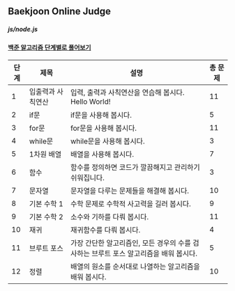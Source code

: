 ## Baekjoon Online Judge

##### js/node.js
#### [백준 알고리즘 단계별로 풀어보기](https://www.acmicpc.net/step)

|단계|제목|설명|총 문제|
|---|---|---|---|
|1|입출력과 사칙연산|입력, 출력과 사칙연산을 연습해 봅시다. Hello World!|11|
|2|if문|if문을 사용해 봅시다.|5|
|3|for문|for문을 사용해 봅시다.|11|
|4|while문|while문을 사용해 봅시다.|3|
|5|1차원 배열|배열을 사용해 봅시다.|7|
|6|함수|함수를 정의하면 코드가 깔끔해지고 관리하기 쉬워집니다.|3|
|7|문자열|문자열을 다루는 문제들을 해결해 봅시다.|10|
|8|기본 수학 1|수학 문제로 수학적 사고력을 길러 봅시다.|9|
|9|기본 수학 2|소수와 기하를 다뤄 봅시다.|11|
|10|재귀|재귀함수를 다뤄 봅시다.|4|
|11|브루트 포스|가장 간단한 알고리즘인, 모든 경우의 수를 검사하는 브루트 포스 알고리즘을 배워 봅시다.|5|
|12|정렬|배열의 원소를 순서대로 나열하는 알고리즘을 배워 봅시다.|10|
